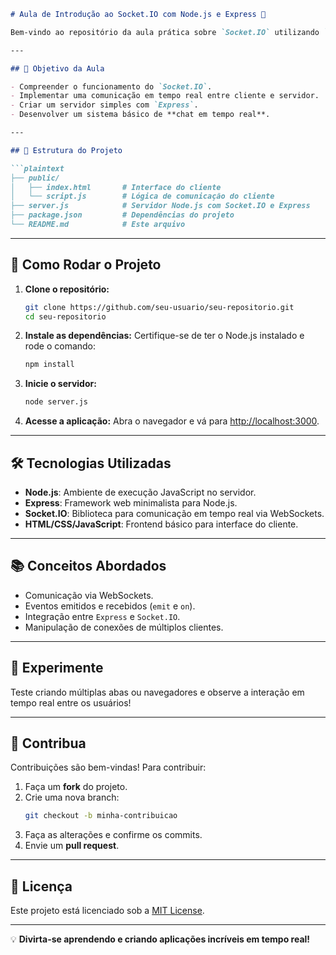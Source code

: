 ```markdown
# Aula de Introdução ao Socket.IO com Node.js e Express 🚀

Bem-vindo ao repositório da aula prática sobre `Socket.IO` utilizando `Node.js` e `Express`. Aqui você aprenderá os conceitos básicos de comunicação em tempo real para criar aplicações dinâmicas e interativas.

---

## 📝 Objetivo da Aula

- Compreender o funcionamento do `Socket.IO`.
- Implementar uma comunicação em tempo real entre cliente e servidor.
- Criar um servidor simples com `Express`.
- Desenvolver um sistema básico de **chat em tempo real**.

---

## 📁 Estrutura do Projeto

```plaintext
├── public/
│   ├── index.html       # Interface do cliente
│   └── script.js        # Lógica de comunicação do cliente
├── server.js            # Servidor Node.js com Socket.IO e Express
├── package.json         # Dependências do projeto
└── README.md            # Este arquivo
```

---

## 🚀 Como Rodar o Projeto

1. **Clone o repositório:**
   ```bash
   git clone https://github.com/seu-usuario/seu-repositorio.git
   cd seu-repositorio
   ```

2. **Instale as dependências:**
   Certifique-se de ter o Node.js instalado e rode o comando:
   ```bash
   npm install
   ```

3. **Inicie o servidor:**
   ```bash
   node server.js
   ```

4. **Acesse a aplicação:**
   Abra o navegador e vá para [http://localhost:3000](http://localhost:3000).

---

## 🛠️ Tecnologias Utilizadas

- **Node.js**: Ambiente de execução JavaScript no servidor.
- **Express**: Framework web minimalista para Node.js.
- **Socket.IO**: Biblioteca para comunicação em tempo real via WebSockets.
- **HTML/CSS/JavaScript**: Frontend básico para interface do cliente.

---

## 📚 Conceitos Abordados

- Comunicação via WebSockets.
- Eventos emitidos e recebidos (`emit` e `on`).
- Integração entre `Express` e `Socket.IO`.
- Manipulação de conexões de múltiplos clientes.

---

## 🧪 Experimente

Teste criando múltiplas abas ou navegadores e observe a interação em tempo real entre os usuários!

---

## 🤝 Contribua

Contribuições são bem-vindas! Para contribuir:

1. Faça um **fork** do projeto.
2. Crie uma nova branch:
   ```bash
   git checkout -b minha-contribuicao
   ```
3. Faça as alterações e confirme os commits.
4. Envie um **pull request**.

---

## 📄 Licença

Este projeto está licenciado sob a [MIT License](LICENSE).

---

💡 **Divirta-se aprendendo e criando aplicações incríveis em tempo real!**
```